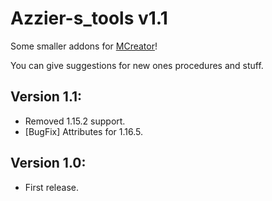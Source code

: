 # Azzier-s_tools v1.1
Some smaller addons for [MCreator](https://mcreator.net/)!

You can give suggestions for new ones procedures and stuff. 

## Version 1.1:
- Removed 1.15.2 support. 
- [BugFix] Attributes for 1.16.5.

## Version 1.0:
- First release. 
